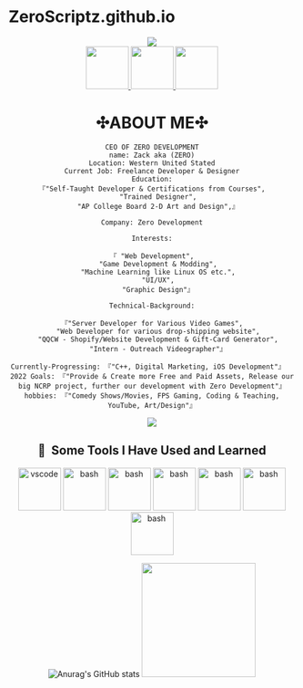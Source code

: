 # ZeroScriptz.github.io
<link rel="stylesheet" href="https://cdnjs.cloudflare.com/ajax/libs/font-awesome/4.7.0/css/font-awesome.min.css">

<!--
**ZeroScriptz/ZeroScriptz** is a ✨ _special_ ✨ repository because its `README.md` (this file) appears on your GitHub profile.

Here are some ideas to get you started:

- 🔭 I’m currently working on ...
- 🌱 I’m currently learning ...
- 👯 I’m looking to collaborate on ...
- 🤔 I’m looking for help with ...
- 💬 Ask me about ...
- 📫 How to reach me: ...
- 😄 Pronouns: ...
- ⚡ Fun fact: ...
-->
<div align = center>
<img src="https://capsule-render.vercel.app/api?type=waving&color=gradient&height=300&section=header&fontSize=90&text=Welcome🖥%!" />
</div>
<div align = center>
<a href="https://www.instagram.com/zacks.design/">
  <img height="75" src="https://img.icons8.com/neon/344/experimental-instagram-new-neon.png"/>
</a>
<a href="https://www.linkedin.com/in/zack-darnell-837596201/">
  <img height="75" src="https://img.icons8.com/3d-fluency/344/linkedin.png"/>
</a>
<a href="https://zerodev.info">
  <img height="75" src="https://img.icons8.com/fluency/344/internet.png"/>
</a>

# ✣ABOUT ME✣
 ```red
CEO OF ZERO DEVELOPMENT
name: Zack aka (ZERO)
Location: Western United Stated
Current Job: Freelance Developer & Designer
Education:
 『"Self-Taught Developer & Certifications from Courses",
    "Trained Designer",
    "AP College Board 2-D Art and Design",』
    
Company: Zero Development

Interests:

 『 "Web Development",
    "Game Development & Modding",
    "Machine Learning like Linux OS etc.",
    "UI/UX",
    "Graphic Design"』
    
Technical-Background:

『"Server Developer for Various Video Games",
    "Web Developer for various drop-shipping website",
    "QQCW - Shopify/Website Development & Gift-Card Generator",
    "Intern - Outreach Videographer"』
  
Currently-Progressing: 『"C++, Digital Marketing, iOS Development"』  
2022 Goals: 『"Provide & Create more Free and Paid Assets, Release our big NCRP project, further our development with Zero Development"』
hobbies: 『"Comedy Shows/Movies, FPS Gaming, Coding & Teaching, YouTube, Art/Design"』
```



<img src="https://raw.githubusercontent.com/thepiyushmalhotra/thepiyushmalhotra/06eafd3aa63e8d0d41ed08717d3905ef064e460b/github-contribution-grid-snake.svg"/>
<h2> 🚀 &nbsp;Some Tools I Have Used and Learned</h2>
<p align="center">
<img src="https://img.icons8.com/nolan/344/html-5.png" alt="vscode" width="75" height="75"/>
<img src="https://img.icons8.com/nolan/344/html-filetype.png" alt="bash" width="75" height="75"/>
<img src="https://img.icons8.com/nolan/344/sql.png" alt="bash" width="75" height="75"/>
<img src="https://img.icons8.com/nolan/452/js.png" alt="bash" width="75" height="75"/>
<img src="https://img.icons8.com/nolan/452/json.png" alt="bash" width="75" height="75"/>
<img src="https://img.icons8.com/nolan/452/css-filetype.png" alt="bash" width="75" height="75"/>
<img src="https://img.icons8.com/external-others-iconmarket/344/external-lua-file-types-others-iconmarket-2.png" alt="bash" width="75" height="75"/>
</p>

![Anurag's GitHub stats](https://github-readme-stats.vercel.app/api?username=zeroscriptz&theme=nightowl&show_icons=true)
<img height="200" width="200" src="https://i.imgur.com/g1rn3bz.png"/>

</div>




